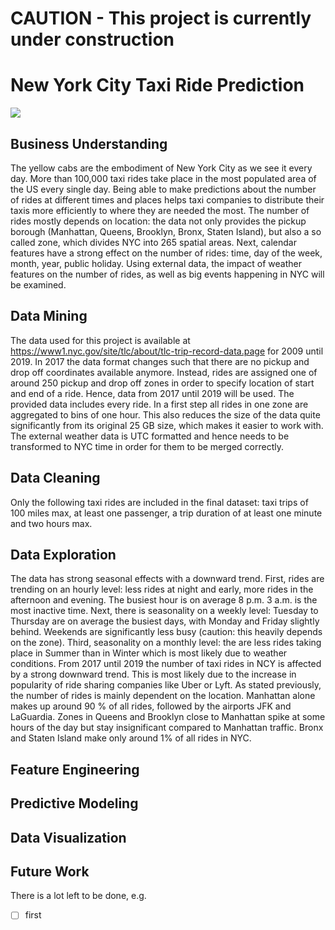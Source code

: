 # CAUTION - This project is currently under construction
# New York City Taxi Ride Prediction
![](https://www.tripsavvy.com/thmb/oJts9MQYdhrt93nNu_y83XKt1PQ=/5125x3417/filters:fill%28auto,1%29/traffic-in-times-square--new-york-city-77817998-5c2e88c146e0fb00013a2772.jpg)

## Business Understanding 
The yellow cabs are the embodiment of New York City as we see it every day. More than 100,000 taxi rides take place in the most populated area of the US every single day. Being able to make predictions about the number of rides at different times and places helps taxi companies to distribute their taxis more efficiently to where they are needed the most. The number of rides mostly depends on location: the data not only provides the pickup borough (Manhattan, Queens, Brooklyn, Bronx, Staten Island), but also a so called zone, which divides NYC into 265 spatial areas. Next, calendar features have a strong effect on the number of rides: time, day of the week, month, year, public holiday. Using external data, the impact of weather features on the number of rides, as well as big events happening in NYC will be examined. 

## Data Mining
The data used for this project is available at https://www1.nyc.gov/site/tlc/about/tlc-trip-record-data.page for 2009 until 2019. In 2017 the data format changes such that there are no pickup and drop off coordinates available anymore. Instead, rides are assigned one of around 250 pickup and drop off zones in order to specify location of start and end of a ride. Hence, data from 2017 until 2019 will be used. The provided data includes every ride. In a first step all rides in one zone are aggregated to bins of one hour. This also reduces the size of the data quite significantly from its original 25 GB size, which makes it easier to work with.
The external weather data is UTC formatted and hence needs to be transformed to NYC time in order for them to be merged correctly.

## Data Cleaning
Only the following taxi rides are included in the final dataset: taxi trips of 100 miles max, at least one passenger, a trip duration of at least one minute and two hours max. 

## Data Exploration
The data has strong seasonal effects with a downward trend. First, rides are trending on an hourly level: less rides at night and early, more rides in the afternoon and evening. The busiest hour is on average 8 p.m. 3 a.m. is the most inactive time. Next, there is seasonality on a weekly level: Tuesday to Thursday are on average the busiest days, with Monday and Friday slightly behind. Weekends are significantly less busy (caution: this heavily depends on the zone). Third, seasonality on a monthly level: the are less rides taking place in Summer than in Winter which is most likely due to weather conditions. From 2017 until 2019 the number of taxi rides in NCY is affected by a strong downward trend. This is most likely due to the increase in popularity of ride sharing companies like Uber or Lyft. As stated previously, the number of rides is mainly dependent on the location. Manhattan alone makes up around 90 % of all rides, followed by the airports JFK and LaGuardia. Zones in Queens and Brooklyn close to Manhattan spike at some hours of the day but stay insignificant compared to Manhattan traffic. Bronx and Staten Island make only around 1% of all rides in NYC.
## Feature Engineering
## Predictive Modeling
## Data Visualization


## Future Work
There is a lot left to be done, e.g.
- [ ] first
